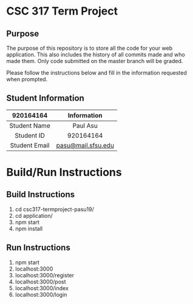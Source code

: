 # CSC 317 Term Project

## Purpose

The purpose of this repository is to store all the code for your web application. This also includes the history of all commits made and who made them. Only code submitted on the master branch will be graded.

Please follow the instructions below and fill in the information requested when prompted.

## Student Information

|  920164164    | Information   |
|:-------------:|:-------------:|
| Student Name  | Paul Asu      |
| Student ID    | 920164164       |
| Student Email | pasu@mail.sfsu.edu    |



# Build/Run Instructions

## Build Instructions
1. cd csc317-termproject-pasu19/
2. cd application/
3. npm start
4. npm install

## Run Instructions
1. npm start
2. localhost:3000 
3. localhost:3000/register
4. localhost:3000/post
5. localhost:3000/index
6. localhost:3000/login